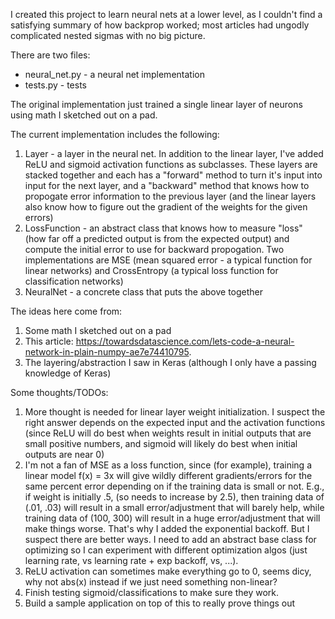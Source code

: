 I created this project to learn neural nets at a lower level, as I couldn't find a satisfying summary of how backprop worked; most articles had ungodly complicated nested sigmas with no big picture.

There are two files:
* neural_net.py - a neural net implementation
* tests.py - tests

The original implementation just trained a single linear layer of neurons using
math I sketched out on a pad.

The current implementation includes the following:
1) Layer - a layer in the neural net. In addition to the linear layer, I've added ReLU and sigmoid activation functions as subclasses. These layers are stacked together and each has a "forward" method to turn it's input into input for the next layer, and a "backward" method that knows how to propogate error information to the previous layer (and the linear layers also know how to figure out the gradient of the weights for the given errors) 
2) LossFunction - an abstract class that knows how to measure "loss" (how far off a predicted output is from the expected output) and compute the initial error to use for backward propogation. Two implementations are MSE (mean squared error - a typical function for linear networks) and CrossEntropy (a typical loss function for classification networks)
3) NeuralNet - a concrete class that puts the above together

The ideas here come from:
1) Some math I sketched out on a pad
2) This article: https://towardsdatascience.com/lets-code-a-neural-network-in-plain-numpy-ae7e74410795.
3) The layering/abstraction I saw in Keras (although I only have a passing knowledge of Keras)

Some thoughts/TODOs:
1) More thought is needed for linear layer weight initialization. I suspect the right answer depends on the expected input and the activation functions (since ReLU will do best when weights result in initial outputs that are small positive numbers, and sigmoid will likely do best when initial outputs are near 0)
2) I'm not a fan of MSE as a loss function, since (for example), training a linear model f(x) = 3x will give wildly different gradients/errors for the same percent error depending on if the training data is small or not. E.g., if weight is initially .5, (so needs to increase by 2.5), then training data of (.01, .03) will result in a small error/adjustment that will barely help, while training data of (100, 300) will result in a huge error/adjustment that will make things worse. That's why I added the exponential backoff. But I suspect there are better ways. I need to add an abstract base class for optimizing so I can experiment with different optimization algos (just learning rate, vs learning rate + exp backoff, vs, ...).
3) ReLU activation can sometimes make everything go to 0, seems dicy, why not
abs(x) instead if we just need something non-linear?
4) Finish testing sigmoid/classifications to make sure they work.
5) Build a sample application on top of this to really prove things out
